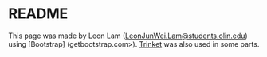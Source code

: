 # README

This page was made by Leon Lam (<LeonJunWei.Lam@students.olin.edu>) using [Bootstrap] (getbootstrap.com>). [Trinket](<trinket.io>) was also used in some parts.
